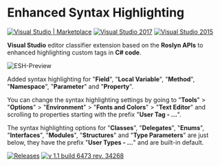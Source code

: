 # Enhanced Syntax Highlighting
[![Visual Studio | Marketplace](https://img.shields.io/badge/Visual%20Studio%20%7C%20Marketplace-1.1-green.svg?style=flat-square&colorB=8631C7&logo=data%3Aimage%2Fpng%3Bbase64%2CiVBORw0KGgoAAAANSUhEUgAAABwAAAAcCAYAAAByDd%2BUAAAAGXRFWHRTb2Z0d2FyZQBBZG9iZSBJbWFnZVJlYWR5ccllPAAAAgtJREFUeNq01s9LlEEcx3F3i1gUIkEsWJEiiZR2A0tJXIKuS5cW9GyE%2FgEZCOGC4MEfGB1ClD20Fy%2B6RURQQR4NikBBg06FINopjdZSWNun9%2BA8MD3OjM%2BzPg68Ls%2FM83yY7zwzzxNxHKcq5JbBLeSwcqBXBIboJtac%2FfYdeaQRc8eEHfbD0bdlDOFSJKSSpvAc9YeM%2BxQNIawDz3yEiXZKDYzjesCwdrzAWZ%2Fjy6L2UWTwDbvo97lmbVh3grVFceOgpuMpzljCWpW3MVCgKOl5zdTv4g2uaPquyjI2GMr2GdummorAkqHvBublRnZbUoY1Gu7Jowd7xlVkmlPKlMU6Fj1l%2BIsBWcavlnJNyHJfwG%2FbGqqBk%2BhGSTPY9JA93FfW9zK2TYEnPROOYQ418ixU%2B6s1BSriHgp%2B95F340eUteiVDzS1L0gHCdMFqk28MFuWfvE2LgQ9lkwzFFvlteVtFK0Lr1B3lMA%2FOIeXSPi4%2FzbeoqnSwIvyIE56rn%2FAuOEZ1%2FAOne5OsyZ6toWuzaJWvvIPLON%2Byo9tXLOX%2F9uH04bOkjxnvefogCV0B4%2BxaQvMaTo2cMdyeD88pCplW2ACBeXiezT7%2BDxlK%2FlaqA%2FowxOcDvAfM3SUwEoNBwhcCuOfJotRn2NPhPmbOGaZ2S%2FMIBX2j%2FCEJ2gVI2g5jh9h1yN8RC%2FqvP3%2FBBgAP9DoY%2BErIbwAAAAASUVORK5CYII%3D)](https://marketplace.visualstudio.com/items?itemName=StanislavKuzmichArtStea1th.EnhancedSyntaxHighlighting) [![Visual Studio 2017](https://img.shields.io/badge/Visual%20Studio-2017-green.svg?style=flat-square&colorB=8631C7)](https://marketplace.visualstudio.com/items?itemName=StanislavKuzmichArtStea1th.EnhancedSyntaxHighlighting) [![Visual Studio 2015](https://img.shields.io/badge/Visual%20Studio-2015-green.svg?style=flat-square&colorB=8631C7)](https://marketplace.visualstudio.com/items?itemName=StanislavKuzmichArtStea1th.EnhancedSyntaxHighlighting)

**Visual Studio** editor classifier extension based on the **Roslyn APIs** to enhanced highlighting custom tags in **C# code**.

![ESH-Preview](https://raw.githubusercontent.com/Art-Stea1th/Enhanced-Syntax-Highlighting/master/Extension/ASD.ESH/Assets/Preview.png)

Added syntax highlighting for "**Field**", "**Local Variable**", "**Method**", "**Namespace**", "**Parameter**" and "**Property**".

You can change the syntax highlighting settings by going to "**Tools**" > "**Options**" > "**Environment**" > "**Fonts and Colors**" > "**Text Editor**" and scrolling to properties starting with the prefix "**User Tag - ...**".

The syntax highlighting options for "**Classes**", "**Delegates**", "**Enums**", "**Interfaces**", "**Modules**", "**Structures**" and "**Type Parameters**" are just below, they have the prefix "**User Types - ...**" and are built-in default.

[![Releases](https://img.shields.io/badge/Releases-All-green.svg?style=flat-square&colorB=9FB861)](https://github.com/Art-Stea1th/Enhanced-Syntax-Highlighting/releases) [![v 1.1 build 6473 rev. 34268](https://img.shields.io/badge/v%201.1%20build%206473%20rev.%2034268-Latest-green.svg?style=flat-square&colorB=9FB861)](https://github.com/Art-Stea1th/Enhanced-Syntax-Highlighting/releases/tag/1.1.6473.34268)
